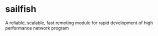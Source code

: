 # sailfish
A reliable, scalable, fast remoting module for rapid development of high performance network program
